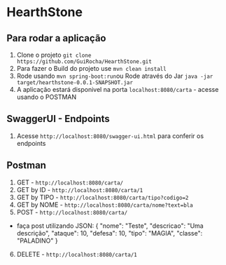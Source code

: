 # HearthStone

## Para rodar a aplicação

1. Clone o projeto `git clone https://github.com/GuiRocha/HearthStone.git`
2. Para fazer o Build do projeto use `mvn clean install`
3. Rode usando `mvn spring-boot:run`ou Rode através do Jar `java -jar target/hearthstone-0.0.1-SNAPSHOT.jar`
4. A aplicação estará disponivel na porta `localhost:8080/carta` - acesse usando o POSTMAN

## SwaggerUI - Endpoints

1. Acesse `http://localhost:8080/swagger-ui.html` para conferir os endpoints

## Postman

1. GET - `http://localhost:8080/carta/`
2. GET by ID - `http://localhost:8080/carta/1`
3. GET by TIPO - `http://localhost:8080/carta/tipo?codigo=2`
4. GET by NOME - `http://localhost:8080/carta/nome?text=bla`
5. POST - `http://localhost:8080/carta/`
- faça post utilizando JSON:
{
  "nome": "Teste",
  "descricao": "Uma descrição",
  "ataque": 10,
  "defesa": 10,
  "tipo": "MAGIA",
  "classe": "PALADINO"
}
    
6. DELETE - `http://localhost:8080/carta/1`
